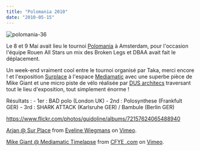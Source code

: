 ```yaml
---
title: "Polomania 2010"
date: "2010-05-15"
---
```


![](images/polomania-36.jpg "polomania-36")

Le 8 et 9 Mai avait lieu le tournoi [Polomania](http://polomania.wordpress.com/) à Amsterdam, pour l'occasion l'équipe Rouen All Stars un mix des Broken Legs et DBAA avait fait le déplacement.

Un week-end vraiment cool entre le tournoi organisé par Taka, merci encore ! et l'exposition [Surplace](http://www.mediamatic.net/page/135402) à l'espace [Mediamatic](http://www.mediamatic.net/) avec une superbe pièce de Mike Giant et une micro piste de vélo réalisée par [DUS architecs](http://www.dusarchitects.com/) traversant tout le lieu d'exposition, tout simplement énorme !

Résultats : - 1er : BAD polo (London UK) - 2nd : Polosynthese (Frankfult GER) - 3rd : SHARK ATTACK (Karlsruhe GER) / Bambule (Berlin GER)

<https://www.flickr.com/photos/guidoline/albums/72157624065488940>

[Arjan @ Sur Place](http://vimeo.com/11585398) from [Eveline Wiegmans](http://vimeo.com/user802862) on [Vimeo](http://vimeo.com).

[Mike Giant @ Mediamatic Timelapse](http://vimeo.com/11620681) from [CFYE .com](http://vimeo.com/cfye) on [Vimeo](http://vimeo.com).
